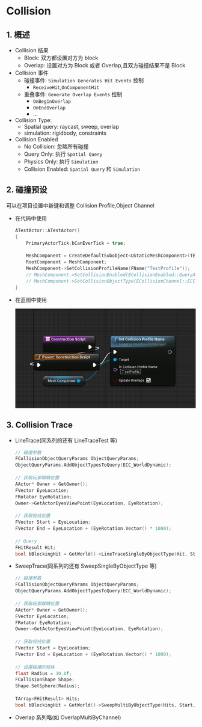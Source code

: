 # Collision

## 1. 概述

- Collision 结果
  - Block: 双方都设置对方为 block
  - Overlap: 设置对方为 Block 或者 Overlap,且双方碰撞结果不是 Block
- Collision 事件
  - 碰撞事件: `Simulation Generates Hit Events` 控制
    - `ReceiveHit`,`OnComponentHit`
  - 重叠事件: `Generate Overlap Events` 控制
    - `OnBeginOverlap`
    - `OnEndOverlap`
    - ...
- Collision Type:
  - Spatial query: raycast, sweep, overlap
  - simulation: rigidbody, constraints
- Collision Enabled
  - No Collision: 忽略所有碰撞
  - Query Only: 执行 `Spatial Query`
  - Physics Only: 执行 `Simulation`
  - Collision Enabled: `Spatial Query` 和 `Simulation`

## 2. 碰撞预设

可以在项目设置中新键和调整 Collision Profile,Object Channel

- 在代码中使用

  ```C++
  ATestActor::ATestActor()
  {
      PrimaryActorTick.bCanEverTick = true;

      MeshComponent = CreateDefaultSubobject<UStaticMeshComponent>(TEXT("MeshComponent"));
      RootComponent = MeshComponent;
      MeshComponent->SetCollisionProfileName(FName("TestProfile"));
      // MeshComponent->SetCollisionEnabled(ECollisionEnabled::QueryAndPhysics);
      // MeshComponent->SetCollisionObjectType(ECollisionChannel::ECC_Pawn);
  }
  ```

- 在蓝图中使用

  ![碰撞预设](02-01.png)

## 3. Collision Trace

- LineTrace(同系列的还有 LineTraceTest 等)

  ```C++
  // 碰撞参数
  FCollisionObjectQueryParams ObjectQueryParams;
  ObjectQueryParams.AddObjectTypesToQuery(ECC_WorldDynamic);

  // 获取玩家眼睛位置
  AActor* Owner = GetOwner();
  FVector EyeLocation;
  FRotator EyeRotation;
  Owner->GetActorEyesViewPoint(EyeLocation, EyeRotation);

  // 获取视线位置
  FVector Start = EyeLocation;
  FVector End = EyeLocation + (EyeRotation.Vector() * 1000);

  // Query
  FHitResult Hit;
  bool bBlockingHit = GetWorld()->LineTraceSingleByObjectType(Hit, Start, End, ObjectQueryParams);
  ```

- SweepTrace(同系列的还有 SweepSingleByObjectType 等)

  ```C++
  // 碰撞参数
  FCollisionObjectQueryParams ObjectQueryParams;
  ObjectQueryParams.AddObjectTypesToQuery(ECC_WorldDynamic);

  // 获取玩家眼睛位置
  AActor* Owner = GetOwner();
  FVector EyeLocation;
  FRotator EyeRotation;
  Owner->GetActorEyesViewPoint(EyeLocation, EyeRotation);

  // 获取视线位置
  FVector Start = EyeLocation;
  FVector End = EyeLocation + (EyeRotation.Vector() * 1000);

  // 设置碰撞的球体
  float Radius = 30.0f;
  FCollisionShape Shape;
  Shape.SetSphere(Radius);

  TArray<FHitResult> Hits;
  bool bBlockingHit = GetWorld()->SweepMultiByObjectType(Hits, Start, End, FQuat::Identity, ObjectQueryParams, Shape);
  ```

- Overlap 系列略(如 OverlapMultiByChannel)
